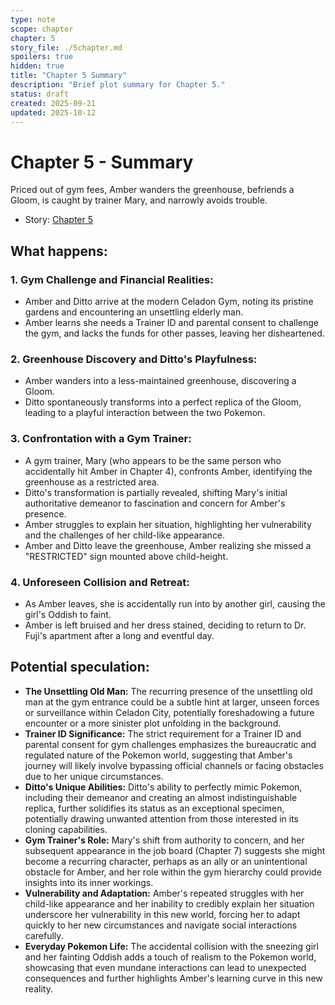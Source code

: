 ```yaml
---
type: note
scope: chapter
chapter: 5
story_file: ./5chapter.md
spoilers: true
hidden: true
title: "Chapter 5 Summary"
description: "Brief plot summary for Chapter 5."
status: draft
created: 2025-09-21
updated: 2025-10-12
---
```


# Chapter 5 - Summary

Priced out of gym fees, Amber wanders the greenhouse, befriends a Gloom, is caught by trainer Mary, and narrowly avoids trouble.

- Story: [Chapter 5](./5chapter.md)

## What happens:
### 1. Gym Challenge and Financial Realities:
*   Amber and Ditto arrive at the modern Celadon Gym, noting its pristine gardens and encountering an unsettling elderly man.
*   Amber learns she needs a Trainer ID and parental consent to challenge the gym, and lacks the funds for other passes, leaving her disheartened.

### 2. Greenhouse Discovery and Ditto's Playfulness:
*   Amber wanders into a less-maintained greenhouse, discovering a Gloom.
*   Ditto spontaneously transforms into a perfect replica of the Gloom, leading to a playful interaction between the two Pokemon.

### 3. Confrontation with a Gym Trainer:
*   A gym trainer, Mary (who appears to be the same person who accidentally hit Amber in Chapter 4), confronts Amber, identifying the greenhouse as a restricted area.
*   Ditto's transformation is partially revealed, shifting Mary's initial authoritative demeanor to fascination and concern for Amber's presence.
*   Amber struggles to explain her situation, highlighting her vulnerability and the challenges of her child-like appearance.
*   Amber and Ditto leave the greenhouse, Amber realizing she missed a "RESTRICTED" sign mounted above child-height.

### 4. Unforeseen Collision and Retreat:
*   As Amber leaves, she is accidentally run into by another girl, causing the girl's Oddish to faint.
*   Amber is left bruised and her dress stained, deciding to return to Dr. Fuji's apartment after a long and eventful day.

## Potential speculation:
*   **The Unsettling Old Man:** The recurring presence of the unsettling old man at the gym entrance could be a subtle hint at larger, unseen forces or surveillance within Celadon City, potentially foreshadowing a future encounter or a more sinister plot unfolding in the background.
*   **Trainer ID Significance:** The strict requirement for a Trainer ID and parental consent for gym challenges emphasizes the bureaucratic and regulated nature of the Pokemon world, suggesting that Amber's journey will likely involve bypassing official channels or facing obstacles due to her unique circumstances.
*   **Ditto's Unique Abilities:** Ditto's ability to perfectly mimic Pokemon, including their demeanor and creating an almost indistinguishable replica, further solidifies its status as an exceptional specimen, potentially drawing unwanted attention from those interested in its cloning capabilities.
*   **Gym Trainer's Role:** Mary's shift from authority to concern, and her subsequent appearance in the job board (Chapter 7) suggests she might become a recurring character, perhaps as an ally or an unintentional obstacle for Amber, and her role within the gym hierarchy could provide insights into its inner workings.
*   **Vulnerability and Adaptation:** Amber's repeated struggles with her child-like appearance and her inability to credibly explain her situation underscore her vulnerability in this new world, forcing her to adapt quickly to her new circumstances and navigate social interactions carefully.
*   **Everyday Pokemon Life:** The accidental collision with the sneezing girl and her fainting Oddish adds a touch of realism to the Pokemon world, showcasing that even mundane interactions can lead to unexpected consequences and further highlights Amber's learning curve in this new reality.


